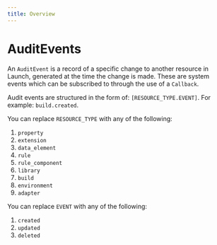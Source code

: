 ```yaml
---
title: Overview
---
```


# AuditEvents

An `AuditEvent` is a record of a specific change to another resource in Launch, generated at the time the change is made.  These are system events which can be subscribed to through the use of a `Callback`.

Audit events are structured in the form of: `[RESOURCE_TYPE.EVENT]`. For example: `build.created`.

You can replace `RESOURCE_TYPE` with any of the following:

1. `property`
1. `extension`
1. `data_element`
1. `rule`
1. `rule_component`
1. `library`
1. `build`
1. `environment`
1. `adapter`

You can replace `EVENT` with any of the following:

1. `created`
1. `updated`
1. `deleted`